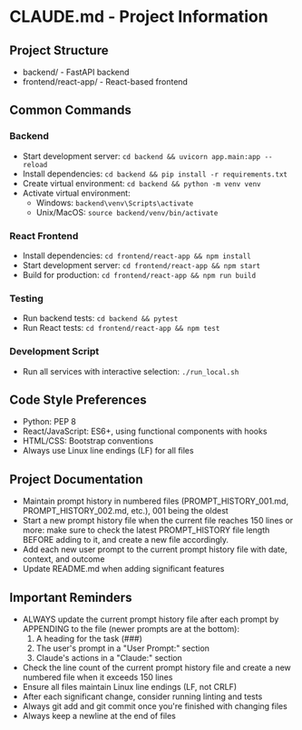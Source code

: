 # CLAUDE.md - Project Information

## Project Structure
- backend/ - FastAPI backend
- frontend/react-app/ - React-based frontend

## Common Commands

### Backend
- Start development server: `cd backend && uvicorn app.main:app --reload`
- Install dependencies: `cd backend && pip install -r requirements.txt`
- Create virtual environment: `cd backend && python -m venv venv`
- Activate virtual environment: 
  - Windows: `backend\venv\Scripts\activate`
  - Unix/MacOS: `source backend/venv/bin/activate`

### React Frontend
- Install dependencies: `cd frontend/react-app && npm install`
- Start development server: `cd frontend/react-app && npm start`
- Build for production: `cd frontend/react-app && npm run build`

### Testing
- Run backend tests: `cd backend && pytest`
- Run React tests: `cd frontend/react-app && npm test`

### Development Script
- Run all services with interactive selection: `./run_local.sh`

## Code Style Preferences
- Python: PEP 8
- React/JavaScript: ES6+, using functional components with hooks
- HTML/CSS: Bootstrap conventions
- Always use Linux line endings (LF) for all files

## Project Documentation
- Maintain prompt history in numbered files (PROMPT_HISTORY_001.md, PROMPT_HISTORY_002.md, etc.), 001 being the oldest
- Start a new prompt history file when the current file reaches 150 lines or more: make sure to check the latest PROMPT_HISTORY file length BEFORE adding to it, and create a new file accordingly.
- Add each new user prompt to the current prompt history file with date, context, and outcome
- Update README.md when adding significant features

## Important Reminders
- ALWAYS update the current prompt history file after each prompt by APPENDING to the file (newer prompts are at the bottom):
  1. A heading for the task (###)
  2. The user's prompt in a "User Prompt:" section
  3. Claude's actions in a "Claude:" section
- Check the line count of the current prompt history file and create a new numbered file when it exceeds 150 lines
- Ensure all files maintain Linux line endings (LF, not CRLF)
- After each significant change, consider running linting and tests
- Always git add and git commit once you're finished with changing files
- Always keep a newline at the end of files

